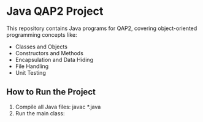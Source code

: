 # Java QAP2 Project

This repository contains Java programs for QAP2, covering object-oriented programming concepts like:

- Classes and Objects
- Constructors and Methods
- Encapsulation and Data Hiding
- File Handling
- Unit Testing

## How to Run the Project
1. Compile all Java files:
    javac *.java
2. Run the main class: